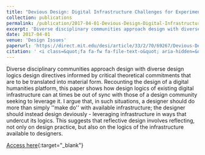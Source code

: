 ```yaml
---
title: "Devious Design: Digital Infrastructure Challenges for Experimental Ethnography"
collection: publications
permalink: /publication/2017-04-01-Devious-Design-Digital-Infrastructure-Challenges-for-Experimental-Ethnography
excerpt: 'Diverse disciplinary communities approach design with diverse design logics design directives informed by critical theoretical commitments that are to be translated into material form. Recounting the design of a digital humanities platform, this paper shows how design logics of existing digital infr...'
date: 2017-04-01
venue: 'Design Issues'
paperurl: 'https://direct.mit.edu/desi/article/33/2/70/69267/Devious-Design-Digital-Infrastructure-Challenges'
citation: ' <i class=&quot;fa fa-fw fa-file-text-o&quot; aria-hidden=&quot;true&quot;></i> Lindsay Poirier. 2017. &quot;Devious Design: Digital Infrastructure Challenges for Experimental Ethnography.&quot; <i>Design Issues</i> 33(2), 70--83.'
---
```

Diverse disciplinary communities approach design with diverse design logics design directives informed by critical theoretical commitments that are to be translated into material form. Recounting the design of a digital humanities platform, this paper shows how design logics of existing digital infrastructure can at times be out of sync with those of a design community seeking to leverage it. I argue that, in such situations, a designer should do more than simply &apos;&apos;make do&apos;&apos; with available infrastructure; the designer should instead design deviously - leveraging infrastructure in ways that undercut its logics. This suggests that reflective design involves reflecting, not only on design practice, but also on the logics of the infrastructure available to designers.

[Access here](https://direct.mit.edu/desi/article/33/2/70/69267/Devious-Design-Digital-Infrastructure-Challenges){:target="_blank"}
